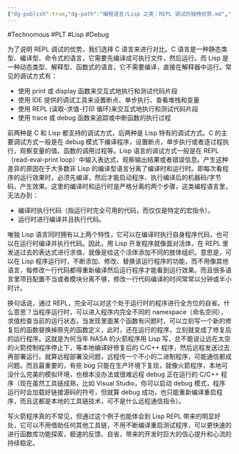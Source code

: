 ```yaml
---
{"dg-publish":true,"dg-path":"编程语言/Lisp 之美：REPL 调试的独特优势.md","permalink":"/编程语言/Lisp 之美：REPL 调试的独特优势/","created":"2023-03-14T16:59:32.000+08:00","updated":"2025-03-14T13:39:55.835+08:00"}
---
```


#Technomous #PLT #Lisp #Debug

为了说明 REPL 调试的优势，我们选择 C 语言来进行对比。C 语言是一种静态类型、编译型、命令式的语言，它需要先编译成可执行文件，然后运行。而 Lisp 是一种动态类型、解释型、函数式的语言，它不需要编译，直接在解释器中运行。常见的调试方式有：

* 使用 print 或 display 函数来交互式地执行和测试代码片段
* 使用 IDE 提供的调试工具来设置断点、单步执行、查看堆栈和变量
* 使用 REPL (读取-求值-打印 循环)来交互式地执行和测试代码片段
* 使用 trace 或 debug 函数来追踪或中断函数的执行过程

前两种是 C 和 Lisp 都支持的调试方式，后两种是 Lisp 特有的调试方式。C 的主要调试方式一般是在 debug 模式下编译程序，设置断点，单步执行或者逐过程执行，观察变量的值、函数的调用过程等。Lisp 语言的调试方式一般是在 REPL（read-eval-print loop）中输入表达式，观察输出结果或者错误信息。产生这种差异的原因在于大多数非 Lisp 的编译型语言分离了编译时和运行时。即每次看程序的运行效果时，必须先编译，然后才能启动程序、执行编译后的机器码/字节码，产生效果。这里的编译时和运行时是严格分离的两个步骤，这类编程语言里，无法办到：

- 编译时执行代码（指运行时完全可用的代码，而仅仅是特定的宏指令）。
- 运行时进行编译并且执行代码。

唯独 Lisp 语言同时拥有以上两个特性，它可以在编译时执行自身程序代码，也可以在运行时编译并执行代码。因此，用 Lisp 开发程序就像面对活体，在 REPL 里发送过去的表达式进行求值，就像是给这个活体添加不同的肢体组织。意思是，可以在 Lisp 程序运行时，不断添加、修改、替换该运行程序的功能，而不用像其他语言，每修改一行代码都得重新编译然后运行程序才能看到运行效果。而且很多语言里项目配置不当或者模块分离不够，修改一行代码编译的时间常常以分钟或半小时计。

换句话说，通过 REPL，完全可以对这个处于运行时的程序进行全方位的自省。什么意思？当程序运行时，可以进入程序内完全不同的 namespace（命名空间），求值检查当前的运行状态，当发现里面某个函数有问题时，可以立刻写一个新的修复后的函数替换掉原先的函数定义，此时，还在运行的程序，立刻就变成了修复后的运行程序。这就是为何当年 NASA 的火箭程序用 Lisp 写，总不能说让远在太空的火箭控制程序停止下，等本地编译好修复后的 C/C++ 程序，然后远程发送过去再部署运行。就算远程部署没问题，远程传一个不小的二进制程序，可能通信都成问题。而且最重要的，有些 bug 只能在生产环境下复现，就像火箭程序，本地可没什么完美的模拟环境，也根本没办法或很难远程 debug 正在运行的 C/C++ 程序（现在虽然工具链成熟，比如 Visual Studio，你可以启动 debug 模式，程序运行时会加载好链接源码的符号，但就算 debug 成功，也只能重新编译重启程序，而且这都是本地的工具链技术，可不是什么远程通信指令）。

写火箭程序真的不常见，但通过这个例子也能体会到 Lisp REPL 带来的明显好处，它可以不用借助任何其他工具链，不用不断编译重启测试程序，可以更快速的进行函数库功能探索，极速的反馈、自省，带来的开发时巨大的信心提升和心流的持续稳定。



